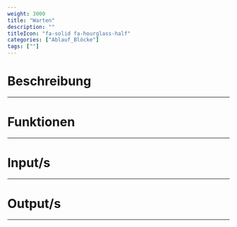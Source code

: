 ```yaml
---
weight: 3000
title: "Warten"
description: ""
titleIcon: "fa-solid fa-hourglass-half"
categories: ["Ablauf_Blöcke"]
tags: [""]
---
```



# Beschreibung
---

# Funktionen
---

# Input/s
---

# Output/s
---
